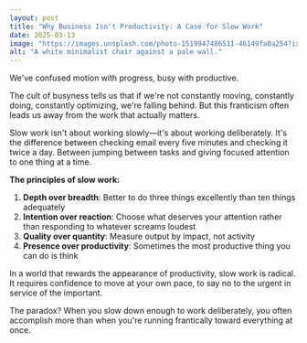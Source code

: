```yaml
---
layout: post
title: "Why Business Isn't Productivity: A Case for Slow Work"
date: 2025-03-13
image: "https://images.unsplash.com/photo-1519947486511-46149fa0a254?ixlib=rb-4.0.3&q=80&fm=jpg&crop=entropy&cs=tinysrgb&w=600"
alt: "A white minimalist chair against a pale wall."
---
```


We've confused motion with progress, busy with productive.

The cult of busyness tells us that if we're not constantly moving, constantly doing, constantly optimizing, we're falling behind. But this franticism often leads us away from the work that actually matters.

Slow work isn't about working slowly—it's about working deliberately. It's the difference between checking email every five minutes and checking it twice a day. Between jumping between tasks and giving focused attention to one thing at a time.

**The principles of slow work:**

1. **Depth over breadth**: Better to do three things excellently than ten things adequately
2. **Intention over reaction**: Choose what deserves your attention rather than responding to whatever screams loudest
3. **Quality over quantity**: Measure output by impact, not activity
4. **Presence over productivity**: Sometimes the most productive thing you can do is think

In a world that rewards the appearance of productivity, slow work is radical. It requires confidence to move at your own pace, to say no to the urgent in service of the important.

The paradox? When you slow down enough to work deliberately, you often accomplish more than when you're running frantically toward everything at once.